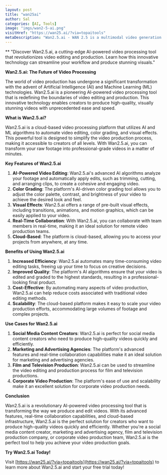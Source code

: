 ```yaml
---
layout: post
title: "wan25ai"
author: Sal
categories: [AI, Tools]
image: "imgs/wan2-5-ai.png"
visitHref: "https://wan25.ai/?via=topaitools"
metaDescription: "Wan2.5.ai - WAN 2.5 is a multimodal video generation platform that creates 1080p HD videos by integrating text, images, and audio. It features advanced image editing, pixel-level precision, and continuous quality enhancement through reinforcement learning."
---
```

**
"Discover Wan2.5.ai, a cutting-edge AI-powered video processing tool that revolutionizes video editing and production. Learn how this innovative technology can streamline your workflow and produce stunning visuals."

**Wan2.5.ai: The Future of Video Processing**

The world of video production has undergone a significant transformation with the advent of Artificial Intelligence (AI) and Machine Learning (ML) technologies. Wan2.5.ai is a pioneering AI-powered video processing tool that is redefining the boundaries of video editing and production. This innovative technology enables creators to produce high-quality, visually stunning videos with unprecedented ease and speed.

**What is Wan2.5.ai?**

Wan2.5.ai is a cloud-based video processing platform that utilizes AI and ML algorithms to automate video editing, color grading, and visual effects. This powerful tool is designed to simplify the video production process, making it accessible to creators of all levels. With Wan2.5.ai, you can transform your raw footage into professional-grade videos in a matter of minutes.

**Key Features of Wan2.5.ai**

1. **AI-Powered Video Editing**: Wan2.5.ai's advanced AI algorithms analyze your footage and automatically apply edits, such as trimming, cutting, and arranging clips, to create a cohesive and engaging video.
2. **Color Grading**: The platform's AI-driven color grading tool allows you to adjust the color palette, contrast, and brightness of your video to achieve the desired look and feel.
3. **Visual Effects**: Wan2.5.ai offers a range of pre-built visual effects, including transitions, animations, and motion graphics, which can be easily applied to your video.
4. **Real-Time Collaboration**: With Wan2.5.ai, you can collaborate with team members in real-time, making it an ideal solution for remote video production teams.
5. **Cloud-Based**: The platform is cloud-based, allowing you to access your projects from anywhere, at any time.

**Benefits of Using Wan2.5.ai**

1. **Increased Efficiency**: Wan2.5.ai automates many time-consuming video editing tasks, freeing up your time to focus on creative decisions.
2. **Improved Quality**: The platform's AI algorithms ensure that your video is edited and graded to the highest standards, resulting in a professional-looking final product.
3. **Cost-Effective**: By automating many aspects of video production, Wan2.5.ai can help reduce costs associated with traditional video editing methods.
4. **Scalability**: The cloud-based platform makes it easy to scale your video production efforts, accommodating large volumes of footage and complex projects.

**Use Cases for Wan2.5.ai**

1. **Social Media Content Creators**: Wan2.5.ai is perfect for social media content creators who need to produce high-quality videos quickly and efficiently.
2. **Marketing and Advertising Agencies**: The platform's advanced features and real-time collaboration capabilities make it an ideal solution for marketing and advertising agencies.
3. **Film and Television Production**: Wan2.5.ai can be used to streamline the video editing and production process for film and television productions.
4. **Corporate Video Production**: The platform's ease of use and scalability make it an excellent solution for corporate video production needs.

**Conclusion**

Wan2.5.ai is a revolutionary AI-powered video processing tool that is transforming the way we produce and edit videos. With its advanced features, real-time collaboration capabilities, and cloud-based infrastructure, Wan2.5.ai is the perfect solution for creators who want to produce high-quality videos quickly and efficiently. Whether you're a social media content creator, marketing and advertising agency, film and television production company, or corporate video production team, Wan2.5.ai is the perfect tool to help you achieve your video production goals.

**Try Wan2.5.ai Today!**

Visit [https://wan25.ai/?via=topaitools](https://wan25.ai/?via=topaitools) to learn more about Wan2.5.ai and start your free trial today!
